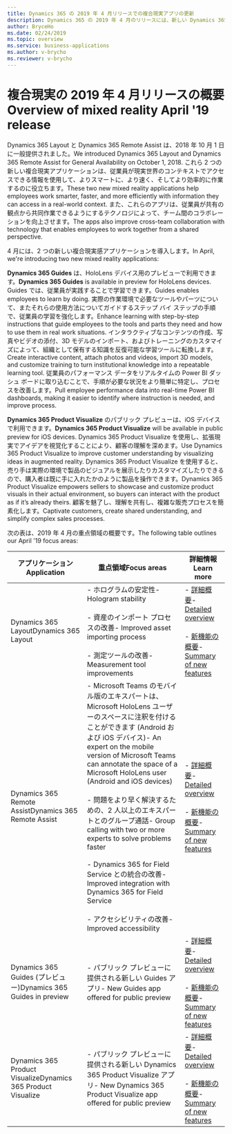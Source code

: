 ```yaml
---
title: Dynamics 365 の 2019 年 4 月リリースでの複合現実アプリの更新
description: Dynamics 365 の 2019 年 4 月のリリースには、新しい Dynamics 365 Product Visualize アプリの導入と、Dynamics 365 Layout および Dynamics 365 Remote Assist への更新が含まれます。
author: BryceHo
ms.date: 02/24/2019
ms.topic: overview
ms.service: business-applications
ms.author: v-brycho
ms.reviewer: v-brycho
---
```

#  <a name="overview-of-mixed-reality-april-19-release"></a><span data-ttu-id="bda02-103">複合現実の 2019 年 4 月リリースの概要</span><span class="sxs-lookup"><span data-stu-id="bda02-103">Overview of mixed reality April '19 release</span></span>

<span data-ttu-id="bda02-104">Dynamics 365 Layout と Dynamics 365 Remote Assist は、2018 年 10 月 1 日に一般提供されました。</span><span class="sxs-lookup"><span data-stu-id="bda02-104">We introduced Dynamics 365 Layout and Dynamics 365 Remote Assist for General Availability on October 1, 2018.</span></span> <span data-ttu-id="bda02-105">これら 2 つの新しい複合現実アプリケーションは、従業員が現実世界のコンテキストでアクセスできる情報を使用して、よりスマートに、より速く、そしてより効率的に作業するのに役立ちます。</span><span class="sxs-lookup"><span data-stu-id="bda02-105">These two new mixed reality applications help employees work smarter, faster, and more efficiently with information they can access in a real-world context.</span></span> <span data-ttu-id="bda02-106">また、これらのアプリは、従業員が共有の観点から共同作業できるようにするテクノロジによって、チーム間のコラボレーションを向上させます。</span><span class="sxs-lookup"><span data-stu-id="bda02-106">The apps also improve cross-team collaboration with technology that enables employees to work together from a shared perspective.</span></span>

<span data-ttu-id="bda02-107">4 月には、2 つの新しい複合現実感アプリケーションを導入します。</span><span class="sxs-lookup"><span data-stu-id="bda02-107">In April, we're introducing two new mixed reality applications:</span></span>

<span data-ttu-id="bda02-108">**Dynamics 365 Guides** は、HoloLens デバイス用のプレビューで利用できます。</span><span class="sxs-lookup"><span data-stu-id="bda02-108">**Dynamics 365 Guides** is available in preview for HoloLens devices.</span></span> <span data-ttu-id="bda02-109">Guides では、従業員が実践することで学習できます。</span><span class="sxs-lookup"><span data-stu-id="bda02-109">Guides enables employees to learn by doing.</span></span> <span data-ttu-id="bda02-110">実際の作業環境で必要なツールやパーツについて、またそれらの使用方法についてガイドするステップ バイ ステップの手順で、従業員の学習を強化します。</span><span class="sxs-lookup"><span data-stu-id="bda02-110">Enhance learning with step-by-step instructions that guide employees to the tools and parts they need and how to use them in real work situations.</span></span> <span data-ttu-id="bda02-111">インタラクティブなコンテンツの作成、写真やビデオの添付、3D モデルのインポート、およびトレーニングのカスタマイズによって、組織として保有する知識を反復可能な学習ツールに転換します。</span><span class="sxs-lookup"><span data-stu-id="bda02-111">Create interactive content, attach photos and videos, import 3D models, and customize training to turn institutional knowledge into a repeatable learning tool.</span></span> <span data-ttu-id="bda02-112">従業員のパフォーマンス データをリアルタイムの Power BI ダッシュ ボードに取り込むことで、手順が必要な状況をより簡単に特定し、プロセスを改善します。</span><span class="sxs-lookup"><span data-stu-id="bda02-112">Pull employee performance data into real-time Power BI dashboards, making it easier to identify where instruction is needed, and improve process.</span></span>

<span data-ttu-id="bda02-113">**Dynamics 365 Product Visualize** のパブリック プレビューは、iOS デバイスで利用できます。</span><span class="sxs-lookup"><span data-stu-id="bda02-113">**Dynamics 365 Product Visualize** will be available in public preview for iOS devices.</span></span> <span data-ttu-id="bda02-114">Dynamics 365 Product Visualize を使用し、拡張現実でアイデアを視覚化することにより、顧客の理解を深めます。</span><span class="sxs-lookup"><span data-stu-id="bda02-114">Use Dynamics 365 Product Visualize to improve customer understanding by visualizing ideas in augmented reality.</span></span> <span data-ttu-id="bda02-115">Dynamics 365 Product Visualize を使用すると、売り手は実際の環境で製品のビジュアルを展示したりカスタマイズしたりできるので、購入者は既に手に入れたかのように製品を操作できます。</span><span class="sxs-lookup"><span data-stu-id="bda02-115">Dynamics 365 Product Visualize empowers sellers to showcase and customize product visuals in their actual environment, so buyers can interact with the product as if it’s already theirs.</span></span> <span data-ttu-id="bda02-116">顧客を魅了し、理解を共有し、複雑な販売プロセスを簡素化します。</span><span class="sxs-lookup"><span data-stu-id="bda02-116">Captivate customers, create shared understanding, and simplify complex sales processes.</span></span>

<span data-ttu-id="bda02-117">次の表は、2019 年 4 月の重点領域の概要です。</span><span class="sxs-lookup"><span data-stu-id="bda02-117">The following table outlines our April '19 focus areas:</span></span>

|<span data-ttu-id="bda02-118">アプリケーション</span><span class="sxs-lookup"><span data-stu-id="bda02-118">Application</span></span>|<span data-ttu-id="bda02-119">重点領域</span><span class="sxs-lookup"><span data-stu-id="bda02-119">Focus areas</span></span>|<span data-ttu-id="bda02-120">詳細情報</span><span class="sxs-lookup"><span data-stu-id="bda02-120">Learn more</span></span>|
|-----------------|------------------------------------------------|------------------------|
|<span data-ttu-id="bda02-121">Dynamics 365 Layout</span><span class="sxs-lookup"><span data-stu-id="bda02-121">Dynamics 365 Layout</span></span>|<span data-ttu-id="bda02-122">- ホログラムの安定性</span><span class="sxs-lookup"><span data-stu-id="bda02-122">- Hologram stability</span></span><br></br> <span data-ttu-id="bda02-123">- 資産のインポート プロセスの改善</span><span class="sxs-lookup"><span data-stu-id="bda02-123">- Improved asset importing process</span></span><br></br><span data-ttu-id="bda02-124">- 測定ツールの改善</span><span class="sxs-lookup"><span data-stu-id="bda02-124">- Measurement tool improvements</span></span>|<span data-ttu-id="bda02-125">- [詳細概要](microsoft-dynamics365-layout/index.md)</span><span class="sxs-lookup"><span data-stu-id="bda02-125">- [Detailed overview](microsoft-dynamics365-layout/index.md)</span></span><br></br><span data-ttu-id="bda02-126">- [新機能の概要](microsoft-dynamics365-layout/planned-features.md)</span><span class="sxs-lookup"><span data-stu-id="bda02-126">- [Summary of new features](microsoft-dynamics365-layout/planned-features.md)</span></span>|
|<span data-ttu-id="bda02-127">Dynamics 365 Remote Assist</span><span class="sxs-lookup"><span data-stu-id="bda02-127">Dynamics 365 Remote Assist</span></span>|<span data-ttu-id="bda02-128">- Microsoft Teams のモバイル版のエキスパートは、Microsoft HoloLens ユーザーのスペースに注釈を付けることができます (Android および iOS デバイス)</span><span class="sxs-lookup"><span data-stu-id="bda02-128">- An expert on the mobile version of Microsoft Teams can annotate the space of a Microsoft HoloLens user (Android and iOS devices)</span></span><br></br><span data-ttu-id="bda02-129">- 問題をより早く解決するための、2 人以上のエキスパートとのグループ通話</span><span class="sxs-lookup"><span data-stu-id="bda02-129">- Group calling with two or more experts to solve problems faster</span></span><br></br><span data-ttu-id="bda02-130">- Dynamics 365 for Field Service との統合の改善</span><span class="sxs-lookup"><span data-stu-id="bda02-130">- Improved integration with Dynamics 365 for Field Service</span></span><br></br><span data-ttu-id="bda02-131">- アクセシビリティの改善</span><span class="sxs-lookup"><span data-stu-id="bda02-131">- Improved accessibility</span></span>|<span data-ttu-id="bda02-132">- [詳細概要](microsoft-dynamics365-remote-assist/index.md)</span><span class="sxs-lookup"><span data-stu-id="bda02-132">- [Detailed overview](microsoft-dynamics365-remote-assist/index.md)</span></span><br></br><span data-ttu-id="bda02-133">- [新機能の概要](microsoft-dynamics365-remote-assist/planned-features.md)</span><span class="sxs-lookup"><span data-stu-id="bda02-133">- [Summary of new features](microsoft-dynamics365-remote-assist/planned-features.md)</span></span>|
|<span data-ttu-id="bda02-134">Dynamics 365 Guides (プレビュー)</span><span class="sxs-lookup"><span data-stu-id="bda02-134">Dynamics 365 Guides in preview</span></span>|<span data-ttu-id="bda02-135">- パブリック プレビューに提供される新しい Guides アプリ</span><span class="sxs-lookup"><span data-stu-id="bda02-135">- New Guides app offered for public preview</span></span>|<span data-ttu-id="bda02-136">- [詳細概要](microsoft-dynamics365-guides/index.md)</span><span class="sxs-lookup"><span data-stu-id="bda02-136">- [Detailed overview](microsoft-dynamics365-guides/index.md)</span></span><br></br><span data-ttu-id="bda02-137">- [新機能の概要](microsoft-dynamics365-guides/planned-features.md)</span><span class="sxs-lookup"><span data-stu-id="bda02-137">- [Summary of new features](microsoft-dynamics365-guides/planned-features.md)</span></span>|
|<span data-ttu-id="bda02-138">Dynamics 365 Product Visualize</span><span class="sxs-lookup"><span data-stu-id="bda02-138">Dynamics 365 Product Visualize</span></span>|<span data-ttu-id="bda02-139">- パブリック プレビューに提供される新しい Dynamics 365 Product Visualize アプリ</span><span class="sxs-lookup"><span data-stu-id="bda02-139">- New Dynamics 365 Product Visualize app offered for public preview</span></span>|<span data-ttu-id="bda02-140">- [詳細概要](microsoft-dynamics365-sales-assist/index.md)</span><span class="sxs-lookup"><span data-stu-id="bda02-140">- [Detailed overview](microsoft-dynamics365-sales-assist/index.md)</span></span><br></br><span data-ttu-id="bda02-141">- [新機能の概要](microsoft-dynamics365-sales-assist/planned-features.md)</span><span class="sxs-lookup"><span data-stu-id="bda02-141">- [Summary of new features](microsoft-dynamics365-sales-assist/planned-features.md)</span></span>|

